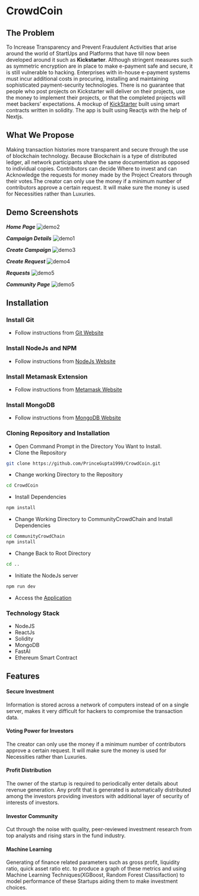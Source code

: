 # CrowdCoin

## The Problem
To Increase Transparency and Prevent Fraudulent Activities that arise around the world of StartUps and Platforms that have till now been developed around it such as **Kickstarter**. 
Although stringent measures such as symmetric encryption are in place to make e-payment safe and secure, it is still vulnerable to hacking.
Enterprises with in-house e-payment systems must incur additional costs in procuring, installing and maintaining sophisticated payment-security technologies.
There is no guarantee that people who post projects on Kickstarter will deliver on their projects, use the money to implement their projects, or that the completed projects will meet backers' expectations.
A mockup of [KickStarter](https://www.kickstarter.com/) built using smart contracts written in solidity. The app is built using Reactjs with the help of Nextjs.

## What We Propose
Making transaction histories more transparent and secure through the use of blockchain technology. Because Blockchain is a type of distributed ledger, all network participants share the same documentation as opposed to individual copies.
Contributors can decide Where to invest and can Acknowledge the requests for money made by the Project Creators through their votes.The creator can only use the money if a minimum number of contributors approve a certain request. It will make sure the money is used for Necessities rather than Luxuries.


## Demo Screenshots
***Home Page***
![demo2](https://github.com/PrinceGupta1999/CrowdCoin/blob/master/images/all_campaigns.png)


***Campaign Details***
![demo1](https://github.com/PrinceGupta1999/CrowdCoin/blob/master/images/campaign_description.png)


***Create Campaign***
![demo3](https://github.com/PrinceGupta1999/CrowdCoin/blob/master/images/new_campaign.png)


***Create Request***
![demo4](https://github.com/PrinceGupta1999/CrowdCoin/blob/master/images/all_requests.png)


***Requests***
![demo5](https://github.com/PrinceGupta1999/CrowdCoin/blob/master/images/new_expenditure_request.png)

***Community Page***
![demo5](https://github.com/PrinceGupta1999/CrowdCoin/blob/master/images/community_page.png)

## Installation

### Install Git
* Follow instructions from [Git Website](https://git-scm.com/downloads)

### Install NodeJs and NPM
* Follow instructions from [NodeJs Website](https://nodejs.org/en/download/)

### Install Metamask Extension
* Follow instructions from [Metamask Website](https://metamask.io/)

### Install MongoDB
* Follow instructions from [MongoDB Website](https://www.mongodb.com/)

### Cloning Repository and Installation
* Open Command Prompt in the Directory You Want to Install.
* Clone the Repository
```bash
git clone https://github.com/PrinceGupta1999/CrowdCoin.git
```
* Change working Directory to the Repository
```bash
cd CrowdCoin
```
* Install Dependencies
```bash
npm install
```
* Change Working Directory to CommunityCrowdChain and Install Dependencies
```bash
cd CommunityCrowdChain
npm install
```
* Change Back to Root Directory
```bash
cd ..
```
* Initiate the NodeJs server
```bash
npm run dev
```
* Access the [Application](http://localhost:3000)

### Technology Stack
* NodeJS
* ReactJs
* Solidity
* MongoDB
* FastAI
* Ethereum Smart Contract

## Features
#### Secure Investment
Information is stored across a network of computers instead of on a single server, makes it very difficult for hackers to compromise the transaction data.
#### Voting Power for Investors
The creator can only use the money if a minimum number of contributors approve a certain request. It will make sure the money is used for Necessities rather than Luxuries.
#### Profit Distribution
The owner of the startup is required to periodically enter details about revenue generation. Any profit that is generated is automatically distributed  among the investors providing investors with additional layer of security of interests of investors.
#### Investor Community
Cut through the noise with quality, peer-reviewed investment research from top analysts and rising stars in the fund industry.
#### Machine Learning
Generating of finance related parameters such as gross profit, liquidity ratio, quick asset ratio etc. to produce a graph of these metrics and using Machine Learning Techniques(XGBoost, Random Forest Classifaction) to model performance of these Startups aiding them to make investment choices.
